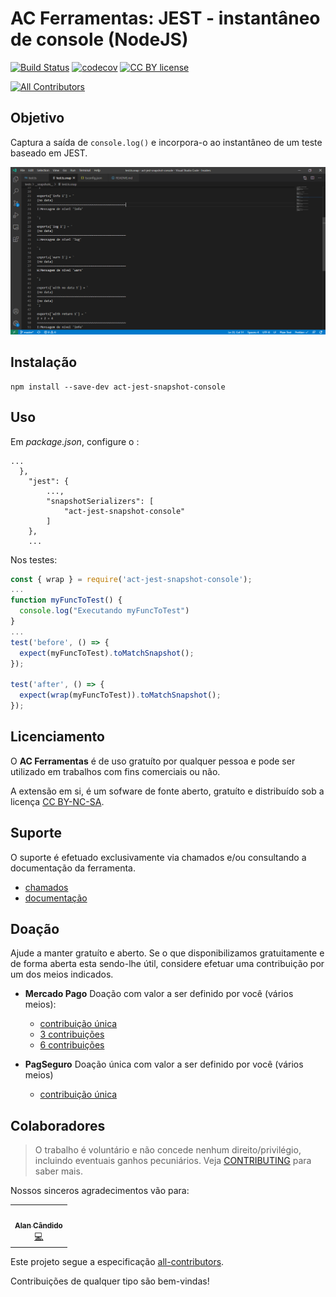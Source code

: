 # AC Ferramentas: JEST - instantâneo de console (NodeJS)

[![Build Status](https://travis-ci.org/brodao/act-jest-snapshot-console.svg?branch=master)](https://www.travis-ci.org/github/brodao/act-jest-snapshot-console)
[![codecov](https://codecov.io/gh/brodao/act-jest-snapshot-console/branch/master/graph/badge.svg)](https://codecov.io/gh/brodao/act-jest-snapshot-console)
[![CC BY license](https://img.shields.io/badge/license-CC%20BY-%2327ad79)](https://creativecommons.org/licenses/by/4.0/)

<!-- ALL-CONTRIBUTORS-BADGE:START - Do not remove or modify this section -->

[![All Contributors](https://img.shields.io/badge/all_contributors-1-orange.svg?style=flat-square)](#contributors)

<!-- ALL-CONTRIBUTORS-BADGE:END -->

## Objetivo

Captura a saída de `console.log()` e incorpora-o ao instantâneo de um teste baseado em JEST.

![Example](./readme_resources/example.png)

## Instalação

```terminal
npm install --save-dev act-jest-snapshot-console
```

## Uso

Em _package.json_, configure o :

```terminal
...
  },
	"jest": {
		...,
		"snapshotSerializers": [
			"act-jest-snapshot-console"
		]
	},
	...
```

Nos testes:

```javascript
const { wrap } = require('act-jest-snapshot-console');
...
function myFuncToTest() {
  console.log("Executando myFuncToTest")
}
...
test('before', () => {
  expect(myFuncToTest).toMatchSnapshot();
});

test('after', () => {
  expect(wrap(myFuncToTest)).toMatchSnapshot();
});
```

## Licenciamento

O **AC Ferramentas** é de uso gratuíto por qualquer pessoa e pode ser utilizado em trabalhos com fins comerciais ou não.

A extensão em si, é um sofware de fonte aberto, gratuíto e distribuí­do sob a licença [CC BY-NC-SA](LICENSE).

## Suporte

O suporte é efetuado exclusivamente via chamados e/ou consultando a documentação da ferramenta.

-   [chamados](https://github.com/brodao/act-jest-snapshot-console/issues?status=new&status=open)
-   [documentação](https://github.com/brodao/act-jest-snapshot-console/wiki/)

## Doação

Ajude a manter gratuíto e aberto. Se o que disponibilizamos gratuitamente e de forma aberta esta sendo-lhe útil, considere efetuar uma contribuição por um dos meios indicados.

-   **Mercado Pago** Doação com valor a ser definido por você (vários meios):

    -   [contribuição única](http://mpago.la/1PqKVdx)
    -   [3 contribuições](http://mpago.la/1Gk2N6k)
    -   [6 contribuições](http://mpago.la/28aH7Qa)

-   **PagSeguro** Doação única com valor a ser definido por você (vários meios)
    -   [contribuição única](https://pagseguro.uol.com.br/checkout/nc/nl/donation/sender-identification.jhtml?t=ed1ce6a52728d7cc3f98b07dd597573b7db955e85faff6ff5da31c3d3b58266b&e=true#rmcl)

## <a name=contributors>Colaboradores</a>

> O trabalho é voluntário e não concede nenhum direito/privilégio, incluindo eventuais ganhos pecuniários. Veja [CONTRIBUTING](CONTRIBUTING.MD) para saber mais.

Nossos sinceros agradecimentos vão para:

<!-- ALL-CONTRIBUTORS-LIST:START - Do not remove or modify this section -->
<!-- prettier-ignore-start -->
<!-- markdownlint-disable -->
<table>
  <tr>
    <td align="center"><a href="https://github.com/brodao"><img src="https://avatars0.githubusercontent.com/u/949914?v=4?s=50" width="50px;" alt=""/><br /><sub><b>Alan Cândido</b></sub></a><br /><a href="https://github.com/brodao/act-jest-snapshot-console/commits?author=brodao" title="Code">💻</a></td>
  </tr>
</table>

<!-- markdownlint-restore -->
<!-- prettier-ignore-end -->

<!-- ALL-CONTRIBUTORS-LIST:END -->

Este projeto segue a especificação [all-contributors](https://github.com/all-contributors/all-contributors).

Contribuições de qualquer tipo são bem-vindas!
